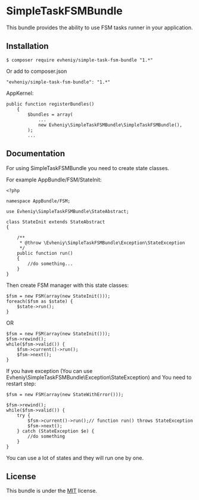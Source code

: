 SimpleTaskFSMBundle
===================
This bundle provides the ability to use FSM tasks runner in your application.

Installation
------------

    $ composer require evheniy/simple-task-fsm-bundle "1.*"

Or add to composer.json

    "evheniy/simple-task-fsm-bundle": "1.*"

AppKernel:

    public function registerBundles()
        {
            $bundles = array(
                ...
                new Evheniy\SimpleTaskFSMBundle\SimpleTaskFSMBundle(),
            );
            ...

Documentation
-------------

For using SimpleTaskFSMBundle you need to create state classes.

For example AppBundle/FSM/StateInit:

    <?php
    
    namespace AppBundle/FSM;
    
    use Evheniy\SimpleTaskFSMBundle\StateAbstract;
    
    class StateInit extends StateAbstract
    {
    
        /**
         * @throw \Evheniy\SimpleTaskFSMBundle\Exception\StateException
         */
        public function run()
        {
            //do something...
        }
    }
    
Then create FSM manager with this state classes:

    $fsm = new FSM(array(new StateInit()));
    foreach($fsm as $state) {
        $state->run();
    }

OR

    $fsm = new FSM(array(new StateInit()));
    $fsm->rewind();
    while($fsm->valid()) {
        $fsm->current()->run();
        $fsm->next();
    }

If you have exception (You can use Evheniy\SimpleTaskFSMBundle\Exception\StateException) and You need to restart step:

    $fsm = new FSM(array(new StateWithError()));
    
    $fsm->rewind();
    while($fsm->valid()) {
        try {
            $fsm->current()->run();// function run() throws StateException
            $fsm->next();
        } catch (StateException $e) {
            //do something
        }
    }

You can use a lot of states and they will run one by one.

License
-------

This bundle is under the [MIT][2] license.

[1]:  http://makedev.org/articles/symfony/bundles/simple_task_fsm_bundle.html
[2]:  https://github.com/evheniy/SimpleTaskFSMBundle/blob/master/Resources/meta/LICENSE